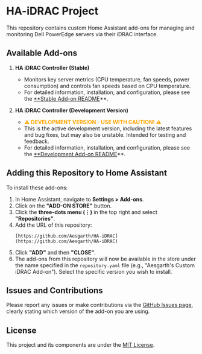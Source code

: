 # HA-iDRAC Project

This repository contains custom Home Assistant add-ons for managing and monitoring Dell PowerEdge servers via their iDRAC interface.

## Available Add-ons

1.  **HA iDRAC Controller (Stable)**
    * Monitors key server metrics (CPU temperature, fan speeds, power consumption) and controls fan speeds based on CPU temperature.
    * For detailed information, installation, and configuration, please see the [**Stable Add-on README](./ha-idrac-controller/README.md)**.

2.  **HA iDRAC Controller (Development Version)**
    * **<font color="orange">⚠️ DEVELOPMENT VERSION - USE WITH CAUTION! ⚠️</font>**
    * This is the active development version, including the latest features and bug fixes, but may also be unstable. Intended for testing and feedback.
    * For detailed information, installation, and configuration, please see the [**Development Add-on README](./ha-idrac-controller-dev/README.md)**.

## Adding this Repository to Home Assistant

To install these add-ons:

1.  In Home Assistant, navigate to **Settings > Add-ons**.
2.  Click on the **"ADD-ON STORE"** button.
3.  Click the **three-dots menu (⋮)** in the top right and select **"Repositories"**.
4.  Add the URL of this repository:
    ```
    [https://github.com/Aesgarth/HA-iDRAC](https://github.com/Aesgarth/HA-iDRAC)
    ```
5.  Click **"ADD"** and then **"CLOSE"**.
6.  The add-ons from this repository will now be available in the store under the name specified in the `repository.yaml` file (e.g., "Aesgarth's Custom iDRAC Add-on"). Select the specific version you wish to install.

## Issues and Contributions

Please report any issues or make contributions via the [GitHub Issues page](https://github.com/Aesgarth/HA-iDRAC/issues), clearly stating which version of the add-on you are using.

## License

This project and its components are under the [MIT License](./LICENSE).